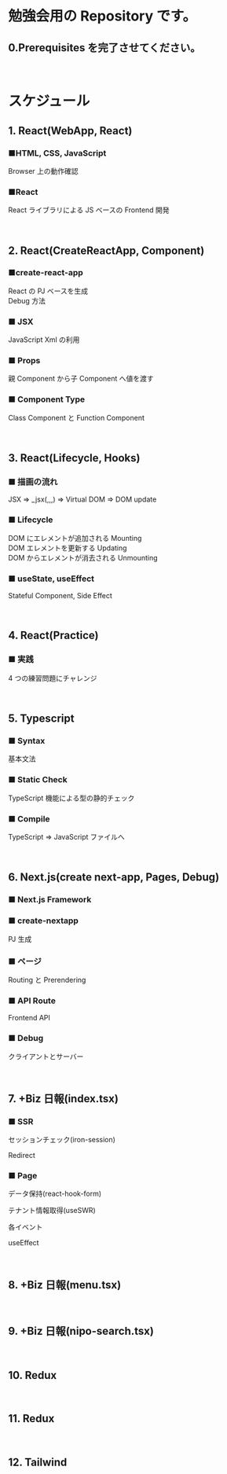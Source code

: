# 勉強会用の Repository です。

## 0.Prerequisites を完了させてください。

<br/>

# スケジュール

## 1. React(WebApp, React)

### ■HTML, CSS, JavaScript

Browser 上の動作確認

### ■React

React ライブラリによる JS ベースの Frontend 開発

<br/>

## 2. React(CreateReactApp, Component)

### ■create-react-app

React の PJ ベースを生成\
Debug 方法

### ■ JSX

JavaScript Xml の利用

### ■ Props

親 Component から子 Component へ値を渡す

### ■ Component Type

Class Component と Function Component

<br/>

## 3. React(Lifecycle, Hooks)

### ■ 描画の流れ

JSX => \_jsx(,,,) => Virtual DOM => DOM update

### ■ Lifecycle

DOM にエレメントが追加される Mounting  
DOM エレメントを更新する Updating  
DOM からエレメントが消去される Unmounting

### ■ useState, useEffect

Stateful Component, Side Effect

<br/>

## 4. React(Practice)

### ■ 実践

4 つの練習問題にチャレンジ

<br/>

## 5. Typescript

### ■ Syntax

基本文法

### ■ Static Check

TypeScript 機能による型の静的チェック

### ■ Compile

TypeScript => JavaScript ファイルへ

<br/>

## 6. Next.js(create next-app, Pages, Debug)

### ■ Next.js Framework

### ■ create-nextapp

PJ 生成

### ■ ページ

Routing と Prerendering

### ■ API Route

Frontend API

### ■ Debug

クライアントとサーバー

<br/>

## 7. +Biz 日報(index.tsx)

### ■ SSR

セッションチェック(iron-session)

Redirect

### ■ Page

データ保持(react-hook-form)

テナント情報取得(useSWR)

各イベント

useEffect

<br/>

## 8. +Biz 日報(menu.tsx)

<br/>

## 9. +Biz 日報(nipo-search.tsx)

<br/>

## 10. Redux

<br/>

## 11. Redux

<br/>

## 12. Tailwind
